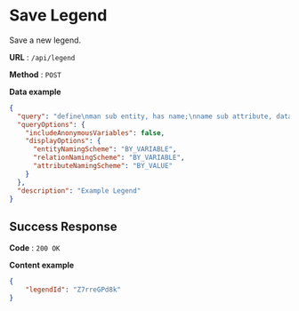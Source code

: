 # Save Legend

Save a new legend.

**URL** : `/api/legend`

**Method** : `POST`

**Data example**

```json
{
  "query": "define\nman sub entity, has name;\nname sub attribute, datatype string;\n\ninsert\n$m isa man, has name \"Brandon\";\n\nmatch\n$m isa man, has name $n;\nget;",
  "queryOptions": {
    "includeAnonymousVariables": false,
    "displayOptions": {
      "entityNamingScheme": "BY_VARIABLE",
      "relationNamingScheme": "BY_VARIABLE",
      "attributeNamingScheme": "BY_VALUE"
    }
  },
  "description": "Example Legend"
}
```

## Success Response

**Code** : `200 OK`

**Content example**

```json
{
    "legendId": "Z7rreGPd8k"
}
```
